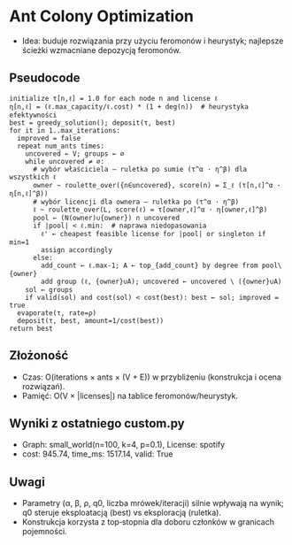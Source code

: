 # Ant Colony Optimization

- Idea: buduje rozwiązania przy użyciu feromonów i heurystyk; najlepsze ścieżki wzmacniane depozycją feromonów.

## Pseudocode
```
initialize τ[n,ℓ] = 1.0 for each node n and license ℓ
η[n,ℓ] = (ℓ.max_capacity/ℓ.cost) * (1 + deg(n))  # heurystyka efektywności
best = greedy_solution(); deposit(τ, best)
for it in 1..max_iterations:
  improved = false
  repeat num_ants times:
    uncovered ← V; groups ← ∅
    while uncovered ≠ ∅:
      # wybór właściciela – ruletka po sumie (τ^α · η^β) dla wszystkich ℓ
      owner ~ roulette_over({n∈uncovered}, score(n) = Σ_ℓ (τ[n,ℓ]^α · η[n,ℓ]^β))
      # wybór licencji dla ownera – ruletka po (τ^α · η^β)
      ℓ ~ roulette_over(L, score(ℓ) = τ[owner,ℓ]^α · η[owner,ℓ]^β)
      pool ← (N(owner)∪{owner}) ∩ uncovered
      if |pool| < ℓ.min:  # naprawa niedopasowania
        ℓ' ← cheapest feasible license for |pool| or singleton if min=1
        assign accordingly
      else:
        add_count ← ℓ.max-1; A ← top_{add_count} by degree from pool\{owner}
        add group (ℓ, {owner}∪A); uncovered ← uncovered \ ({owner}∪A)
    sol ← groups
    if valid(sol) and cost(sol) < cost(best): best ← sol; improved = true
  evaporate(τ, rate=ρ)
  deposit(τ, best, amount=1/cost(best))
return best
```

## Złożoność
- Czas: O(iterations × ants × (V + E)) w przybliżeniu (konstrukcja i ocena rozwiązań).
- Pamięć: O(V × |licenses|) na tablice feromonów/heurystyk.

## Wyniki z ostatniego custom.py
- Graph: small_world(n=100, k=4, p=0.1), License: spotify
- cost: 945.74, time_ms: 1517.14, valid: True

## Uwagi
- Parametry (α, β, ρ, q0, liczba mrówek/iteracji) silnie wpływają na wynik; q0 steruje eksploatacją (best) vs eksploracją (ruletka).
- Konstrukcja korzysta z top‑stopnia dla doboru członków w granicach pojemności.
